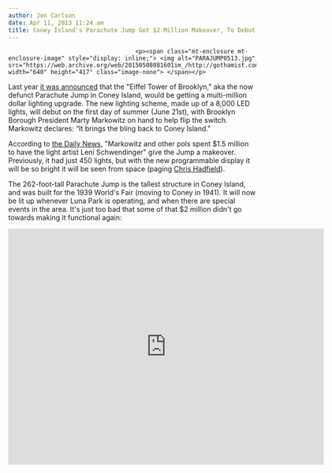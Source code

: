 ```yaml
---
author: Jen Carlson
date: Apr 11, 2013 11:24 am
title: Coney Island's Parachute Jump Got $2 Million Makeover, To Debut In June
---
```


	
										<p><span class="mt-enclosure mt-enclosure-image" style="display: inline;"> <img alt="PARAJUMP0513.jpg" src="https://web.archive.org/web/20150508081601im_/http://gothamist.com/attachments/arts_jen/PARAJUMP0513.jpg" width="640" height="417" class="image-none"> </span></p>

<p>Last year <a href="https://web.archive.org/web/20150508081601/http://gothamist.com/2012/11/28/new_lights_may_be_coming_to_coney_i.php">it was announced</a> that the &quot;Eiffel Tower of Brooklyn,&quot; aka the now defunct Parachute Jump in Coney Island, would be getting a multi-million dollar lighting upgrade. The new lighting scheme, made up of a 8,000 LED lights, will debut on the first day of summer (June 21st), with Brooklyn Borough President Marty Markowitz on hand to help flip the switch. Markowitz declares: &#x201C;It brings the bling back to Coney Island.&quot;</p>

<p>According to <a href="https://web.archive.org/web/20150508081601/http://www.nydailynews.com/new-york/brooklyn/coney-island-parachute-jump-2-million-upgrade-article-1.1313170#ixzz2QA9pLzsU">the Daily News</a>, &quot;Markowitz and other pols spent $1.5 million to have the light artist Leni Schwendinger&quot; give the Jump a makeover. Previously, it had just 450 lights, but with the new programmable display it will be so bright it will be seen from space (paging <a href="https://web.archive.org/web/20150508081601/http://gothamist.com/tags/chrishadfield">Chris Hadfield</a>). </p>

<p>The 262-foot-tall Parachute Jump is the tallest structure in Coney Island, and was built for the 1939 World&apos;s Fair (moving to Coney in 1941). It will now be lit up whenever Luna Park is operating, and when there are special events in the area. It&apos;s just too bad that some of that $2 million didn&apos;t go towards making it functional again: </p>

<p><iframe width="640" height="480" src="https://web.archive.org/web/20150508081601if_/http://www.youtube.com/embed/SIR0jxqfl4c" frameborder="0" allowfullscreen></iframe></p>					
										
									
				